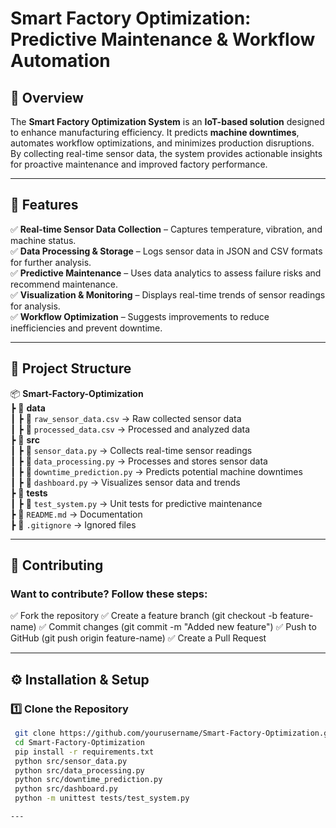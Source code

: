 # **Smart Factory Optimization: Predictive Maintenance & Workflow Automation**

## 📌 Overview
The **Smart Factory Optimization System** is an **IoT-based solution** designed to enhance manufacturing efficiency. It predicts **machine downtimes**, automates workflow optimizations, and minimizes production disruptions. By collecting real-time sensor data, the system provides actionable insights for proactive maintenance and improved factory performance.

---

## 🚀 Features
✅ **Real-time Sensor Data Collection** – Captures temperature, vibration, and machine status.  
✅ **Data Processing & Storage** – Logs sensor data in JSON and CSV formats for further analysis.  
✅ **Predictive Maintenance** – Uses data analytics to assess failure risks and recommend maintenance.  
✅ **Visualization & Monitoring** – Displays real-time trends of sensor readings for analysis.  
✅ **Workflow Optimization** – Suggests improvements to reduce inefficiencies and prevent downtime.  

---

## 📂 Project Structure
📦 **Smart-Factory-Optimization**  
 ┣ 📂 **data**  
 ┃ ┣ 📜 `raw_sensor_data.csv` → Raw collected sensor data  
 ┃ ┣ 📜 `processed_data.csv` → Processed and analyzed data  
 ┣ 📂 **src**  
 ┃ ┣ 📜 `sensor_data.py` → Collects real-time sensor readings  
 ┃ ┣ 📜 `data_processing.py` → Processes and stores sensor data  
 ┃ ┣ 📜 `downtime_prediction.py` → Predicts potential machine downtimes  
 ┃ ┣ 📜 `dashboard.py` → Visualizes sensor data and trends  
 ┣ 📂 **tests**  
 ┃ ┣ 📜 `test_system.py` → Unit tests for predictive maintenance  
 ┣ 📜 `README.md` → Documentation  
 ┣ 📜 `.gitignore` → Ignored files  

---
## 🤝 Contributing
### **Want to contribute? Follow these steps:**

✅ Fork the repository
✅ Create a feature branch (git checkout -b feature-name)
✅ Commit changes (git commit -m "Added new feature")
✅ Push to GitHub (git push origin feature-name)
✅ Create a Pull Request

---

## ⚙️ Installation & Setup
### 1️⃣ Clone the Repository  
```sh
 git clone https://github.com/yourusername/Smart-Factory-Optimization.git
 cd Smart-Factory-Optimization
 pip install -r requirements.txt
 python src/sensor_data.py
 python src/data_processing.py
 python src/downtime_prediction.py
 python src/dashboard.py
 python -m unittest tests/test_system.py

---


